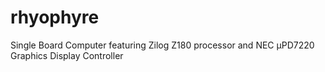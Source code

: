 # rhyophyre
Single Board Computer featuring Zilog Z180 processor and NEC µPD7220 Graphics Display Controller
